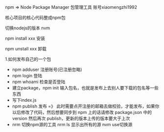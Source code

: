 npm =&gt; Node Package Manager 包管理工具  账号xiaomengzhi1992

核心项目的核心代码整成npm包

切换nodejs的版本 nvm

npm install xxx 安装

npm unstall xxx 卸载

1.如何发布自己的一个包

* npm adduser 注册账号\(已注册忽略\)
* npm login 登陆
* npm whoami  检查是否登陆
* 建立package，npm init 输入包名，也就是发布上去别人要下载的包名等一些东西
* 写下index.js 
* npm publish 发布 =》 此时需要点开注册的邮箱去做校验，才能发布，如果你以后修改了代码，然后想要同步到 npm 上的话请修改 package.json 中的 version 然后再次 publish，更新的版本上传的版本要大于上次
* nrm 切换npm源的工具 nrm ls 显示出所有的源 nvm use切换源



